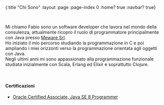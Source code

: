 {:title "Chi Sono"
 :layout :page
 :page-index 0
 :home? true
 :navbar? true}

<br/>

Mi chiamo Fabio sono un software developer che lavora nel mondo della consulenza, attualmente ricopro il ruolo di
programmatore principalmente con Java presso [Meware Srl](http://www.meware.it/).   
Ho iniziato il mio percorso studiando la programmazione in C e poi ampliando i miei orizzonti verso la programmazione
orientata agli oggetti con Java.   
Negli ultimi anni mi sono appassionato alla programmazione funzionale studiata inizialmente con Scala, Erlang ed Elixir e soprattutto Clojure.    

<br/>

#### Certificazioni

- [Oracle Certified Associate, Java SE 8 Programmer](https://www.youracclaim.com/badges/10e8b018-af55-4c4f-b2e4-83e50cf8bafe/linked_in_profile)
